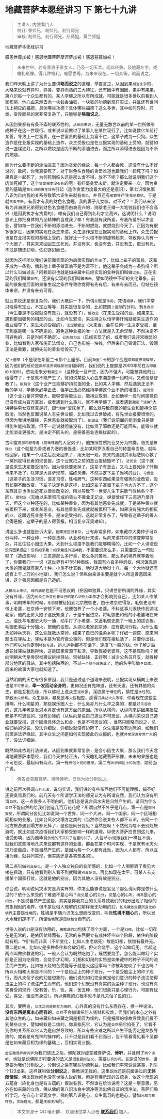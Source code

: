 # 地藏菩萨本愿经讲习 下 第七十九讲

> 主讲人: 内院看门人 <br />
> 校订: 李师兄，胡师兄，利行师兄 <br />
> 审核: 胡师兄，利行师兄，孙师姐，黄兰师姐 <br />

地藏菩萨本愿经讲习

感恩世尊加被！感恩地藏菩萨摩诃萨加被！感恩慈尊加被！

> 未来世中。若有善男子善女人。乃及一切天龙。闻此经典。及地藏名字。或瞻礼形像。得几种福利。唯愿世尊。为未来现在。一切众等。略而说之。

我们昨天晚上讲了为什么要讲**略而说之**的道理，举要言之，从因到果`相当复杂`的，大略来说就有异时，异类，变异而熟的三大特征，还有因中有因因，果中有果果，第八识每一个众生都有的，某人学佛之所以有所成就，可能就是很多世以前看到人家布施，他心血来潮去添一块钱香油钱，一块钱的功德到现在实证，并且还有世间法上相应的福德，具体哪些功德？具体哪些福德？这么多世，其中如何异时，异类，变异而熟的就非常复杂了，只能够是**略而说之**。

从因到果都有有条不紊的联系性的，`从纵向来说`，无量无数世以前的某一世所做形成种子在这一世现行。或者说以前做过了某事儿在某世现行了，比如说数亿年前行某善，导致上一世富贵，在一世富贵的基础上为富不仁，这辈子成为一只狗。众生造作是在业报实现的基础上造作，众生受报也是在业报实现的基础上受的，就譬如说一盏煤油灯，之所以燃烧是因为不断的添油进去，而之所以添得进去是因为不断的燃烧。

而为什么要不断的添油进去？因为贪爱的缘故，每一个人都会死，这没有什么不好说的，敢问，你我真要死了，对于财色名食睡的贪爱难道也跟我们一起死了吗？如果真是一起死了，为何死到临头还是那么舍不得，放不下呢？那么就说明我们这个肉体死掉了，这个`贪爱根本没有死`的啊！有纤毫贪爱未断，就注定要来一次，因为贪爱的基础是`第七识的俱生我执`引起（造作贪爱力度最大的还是意识），第七识恒执第八识为自内我的关系导致第六识生来就有`我见`，并且还有`邪教导`产生`我见我执`，于是就`贪爱不断`。有我才有我的财色名食睡，我的妻子儿女嘛，对不对？！我们从来没有为非洲黑兄弟得到财色名食睡而由衷高兴的，隔壁老王赚一大笔钱我们也不会高兴（是因我执才有贪爱的），唯有我们自己得到名利才会高兴，这说明什么？说明意识上你把身体的乃至精神的当成我了嘛！有我就有我所爱，有我所爱所以才造业，譬如每一世我们不断的添油进去，不断的燃烧，就燃烧到今天了。正因为有很多很多世，因果的实现在众生来讲，众生造作是在业报实现的基础上作，众生受报也是在业报实现的基础上受的，就好比一个火棍不断的旋转起来，导致你认为有一个火圈了，其实来来回回生生死死，并没有来，也没有去，并没有生，更没有死，不过是随逐幻境，依幻逐幻而已。

就因为这样所以我们讲前面实现的为后面实现的作`缘`了，比如上辈子的富翁，这辈子成为一条狗，倘若他上辈子做富翁不是为富不仁，他这辈子会成为一条狗吗？所以什么叫做过去？阿赖耶识也就是如来藏中已经实现的业种我们叫做`过去`，正在实现的我们叫做`现在`，还没有实现的我们叫做`未来`。譬如明镜中不断的变化景象，前面的景象是后面的景象生起之条件导致你觉得有先有后，有来有去而已，但站在镜体来讲，并没有来去可得。

就业来说还是很复杂的，我们大概讲一下，所谓`业`就是`作用`，梵语`揭摩`，我们平常只晓得有定业，不定业等等，其实是很复杂的，比如按照`上座部`的分判，有`急效业`（今生要是不受报就没有效力，就没有了），`缓效业`（在来生受报的业，如果来生遇到更加强势的相反的业，比如今生邪淫，来生持之以恒学佛忏悔就被来生造作的善业侵夺了，来生未必受报的），`无定期受业`（未来世，会在任何一生决定受报，至于到底是哪一生不确定的，避免这种业报的唯一方法就是入无余涅槃，不然决定不可避免的，只是时间不确定）。`已失效力业`（已经实现了的，或者我们说非常微弱的业，比如看到人家布施正法僧众，自己也布施一块钱，但后来自己毁谤正法，毁谤正法是重罪，就把先前的善业给毁灭了）。

又`上座部`（不是现在斯里兰卡那个上座部，目前`斯里兰卡`的那个应是`南印度赤铜碟部`，因为他们的经论是`南印度赤铜碟部觉音`翻译的，我们说的上座部是2000年前在`古印度的上座部`）。依功用来分有`能生业`（这种业一旦产生，因为不强大，可能被其他的业给侵夺了，于是就不能产生了，譬如说某些人心血来潮念佛一段时间，又改信基督教了）。`能持业`（这个业产生能够护持前面的业，比如某人学佛，然后遇到正法不断的学习，学佛未必学正法，但学正法必然维持学佛这个业不断的增进）。`能消业`（这个业力量非常强大，能够使得能生业，能持业取消，比如他学一段时间感觉自己没有成为百万富翁，或者遇到什么事儿，就不再学佛了，或者遇到`藏密` `“活佛”`大讲特讲男女双修真是好，跟`“活佛”`滚床单了，那么就导致前面的能生业和能持全部取消，当然也反面说某人有先世业报，比如我过去世破戒，有先世业报要很惨的，但因为我讲地藏经，先世恶业就被取消了）。`能毁业`（我们说前面的能消业只是使得能生能持取消，但不一定说就彻底没有，比如信了邪教还是可能回头，能毁业就比能消业更强大，是决定不回头的，是把善恶业连根拔起的）。

古印度`商那和修尊者`（`阿难尊者`的入室弟子），他按照性质把业又分为四类，首先是`极强业`（这个就是为善或者为恶的极强业，比如某阿罗汉看自己的侍童命当绝，就叫他回家，结果一个月之后没死回来了，用天眼一观，原来的遇到洪水起悲悯心救了一窝蚂蚁得长寿的现世报，这个业就把之前的恶业报给毁坏了）。`近死业`（这个就是说来生决定要受报的，因为他快要死掉了，这辈子有恶业，又马上要死掉了忏悔也来不及了，除非是大菩萨现前，临终念佛，不然决定下辈子当狗的业）。`习惯业`（这辈子的生活习惯，语言习惯，性格脾气，这种东西如果没有强势的业改变，没有长期不断改变，下辈子决定也是这样，比如这辈子吝啬下辈子也大方不了，这个东西其实也类似近死业很难改变的，所以导致下一世婴儿生下来脾气性格各个不同）。`累积业`（无始以来累积形成的善业不善业无记业，纵使曾经下三恶道乃至升天，但这个业种还在的，比如某种善业，因为有其他恶业先成就，于是某种善业就被累积下来，或者某恶业，有其他善业先成就就被累积下来，如果没有强大的相反的业，这跟近死业差不多，是决定受报的，这就非常复杂了，导致有这辈子的善人会得恶报，这辈子的恶人得善报，相当复杂深奥难知）。

讲这么多也就是告诉大家，`因果报应很复杂`，业有非常多种，如来藏中大类种子可以分两种，一种业种，一种是法种，从业种现行来讲，纵向来讲其中的演变非常复杂，并且往往小因生大果，大到什么程度不是我们能够晓得的，比如一个人诽谤说`没有因果报应`！`没有如来藏`！`如来藏是外道神我`，不需要说那么多，只需要这么一句就够了（造成影响）！三恶道那么多行类，那么多的苦难，那么多的境界就等着他了，你要我们一一说（这世界有47551种蜘蛛，我国有六百多种蚂蚁，何况饿鬼道大类的饿鬼就有百八十种，小类不计其数，地狱道大地狱十八，每一个大地狱还有成百上千上万的小地狱），我们怎么说？但纵向来讲主要是就个人所造善恶因来讲，这个善恶因都是自己造的。

`从横向上来讲`，`缘的满足`也是不可思议的（把因单独算，只讲世俗所谓的外缘，其实没有外缘，因为`他众生所变也要自己的第八识托为本质`才会影响到自己），比如某人作某事，明朝末年的时候，`毛羽健`被征招到北京做御史，由于进京进得急，毛御史没有带上老婆，在京师一安顿下来，他便包养了一个小老婆。不料这事儿很快传到湖北老家，他的正房大娘子温氏知道了，于是千里进京，将毛御史和他的小老婆堵在床上。温氏与毛御史大吵一通，动手打了小老婆，又逼毛御史跪了一晚上的搓衣板。毛御史事后十分恼火，按他的设想，从湖北老家到京师，应有数月行程，为什么温氏如神兵天将，这么快就抵达京师，结束了自已的温柔乡呢？仔细一调查，原来问题出在驿站上，驿站本是为官府做公事的，但是他们现在接私活了，只要你出钱，他们可以为你定制`特快专递`，运人运物都不在话下，速度飞一般的快。他了解之后想花钱驿站就跑得快，这是国家资源干私活，导致我被老婆骂，这不是腐败吗？就向明朝末代皇帝崇祯建议拆掉驿站，崇祯缺钱，正好啊！减少公务员开支，就拆掉部分地区的驿站，其中包括陕西的，不过`一个驿卒就失业了`，他的名字叫做`李自成`。后来的故事大家也就知道了。

当然明朝的灭亡有很多原因，我只是通过这个道理来说明，业报实现从横向上来说也是`不可思议`，**牵一发而动全身的**，更何况还有鬼神道，还有天道，还有其他的众生，都是互相为缘，所以佛经上说众生`淫欲`多，淫欲属于`情性`的，情性是`水性`的，导致`水灾频繁`。众生`暴戾`，暴戾是与`火性`相应，感得`刀兵劫火灾等等`，你看现在这些主播啊，什么明星的，那些娱乐圈人士，什么吴亦凡什么祥之类的，都是`好乐淫欲`的，这几年老是发洪水肯定也有这方面的原因。所以从横向，从纵向来讲因果报应都是不可思议的，没有边际的（从纵向是说自己造业不可思议，从横向来说自己造业就要受报，这个因缘具体怎么和合，也是不可思议的），当然只能略而说之，总结归纳的说说，没法详细说，详细说就没有边际了，众生海是没有边际的，如我们前面讲法界缘起，其中众生之间是如何实现彼此的业报的，也就`非常深邃非常广大`的了，没法详细讲。

既然如此依现行法来说，从因到果就非常复杂，是会小因生大果，那么我们今天念诵地藏菩萨本愿经，我们今天护持正法，今天瞻礼地藏菩萨形像，未来的果报也是不可思议，最起码有两点，第一有`世俗上说的善报`，第二有`出世间法上的功德`，如前面广说。

> 佛告虚空藏菩萨。谛听谛听。吾当为汝分别说之。

讲之前再次强调`心外无法`，说句实话，我们讲的有些东西他们不可能理解，搞不好还要臭骂我们的。前几天有个所谓学正法的师兄认为有所谓自然，我们认为没有所谓`自然`，这一点很多人不明白的。他们总是说台风水灾是自然产生的。请问为什么`自然`不能自然的给我们创造几百万花花呢？所谓自然不外乎是几点，第一点是`同分妄见`，所谓同分妄见比如说同一个世界，同一个大洲，同一个国家，同一个区域相同相似的业报，比如台风水灾塌方之类的（当然你会说某些人都不认识，去同一个地方旅游遇到塌方都死掉了，这也是同分妄见？当然是啊！不然他为啥不去别处旅游呢，就比如这次疫情我们大家都受影响一样的道理，纵使大菩萨应世到这儿来，也受影响，因为他毕竟`依他的不共共了这里的共了`，大菩萨示现跟我们一样且不谈，就我们这些薄地凡夫来说都有这样的业报，都会在某个时间实现，于是就有水灾火灾乃至瘟疫，不是自然产生的，是因为每一个人都有此劫，因为人人都有，所以互相为缘，就共同实现，但实质还是各实现各的）。

第二点叫做`别业妄见`，是一个人独立独自的业所感的，比如一个人喝醉酒了看见大楼在摇动，只有他看到别人看不到就叫做`别业妄见`。再比如现在太平，可某人去支援某个国家打仗，这就是他的别业，因为其他人没有故是别业。

你会说，明明说风灾水灾是真实有的，你怎么能够说是妄见？那么请问你是依什么见的？依什么来受的？难道不是心吗？`能见`是心的`见分`，`受`是心的`心所`，`境界`是心的`相分`，不是说自然产生这些，其实是你我共业的关系导致我们的相分出现了相似的景象相似的境界，但不是世俗人理解的幻那样毫无功用的幻，`如来藏依业报所变化的境界`主要是`性境`的，性境是不随六识怎么想而改变的，叫做**性境不随心**的，所以发大水我们跑不了，所谓`性境`就是`因缘和合`而有的。

世俗人说的`幻`是没有功用的，`佛教说的幻`包括了两个方面，一个是`幻相`，比如一切存在是无常的，是依因仗缘而有，无常的东西假立有成住坏空四个阶段，依住的阶段就有相，“相”有而非真（不断变化，比如人生老病死）故是幻相，恍惚有最终无。第二是`幻用`，比如火是多种条件和合故幻相，但火会烧手，这个叫做幻用。合起这两点叫做佛教说的幻。一般人会认为既然吃饱了，既然要烧手，怎么能叫做幻？实际是正因为吃得饱，会烧手才幻啊，幻相和幻用的实质是如来藏中的种子不同的流注而产生的，比如被火烧的苦受能等于就是火这回事吗？你被毒蛇咬了不也苦吗？所以火相和火用是不同的！一个是色尘上的种子现行，一个是受触尘上的种子现行，而凡夫俗子说的幻是想象的，他们说的如幻完全就是他们意识的种子流注使得法尘上的种子流注产生而有的。他们这个幻既没有真实的色尘种子现行，也没有真实身受的现行（受有苦，乐，忧，喜，舍五种，他们想象只是心理行为，可能有忧受，喜受，但没有身受）。所以佛教的幻根本就不是凡夫俗子说的幻。

其次，要明白，`众生之间是相互为缘的`，心外真的没有什么东西存在，换一种说法，**没有东西是离本心而有的**，`自然`不会加诸任何人钱财和灾难，但我们的本心之外有其他众生的心，如来藏和如来藏之间是相互为缘的，只是报障的缘故导致我们看不到某些众生，譬如蚂蚁是二维的，你真掐死它，它认为是`自然`把它掐死了，它看不到你的关系所以它认为是自然导致的，所以有些灾难之所以产生不能否定是龙族导致的，或者是有鬼神的操作的，只不过是我们看不到而已，但不管看得见看不见都是在如来藏互相为缘的基础上，互相实现业报。

`虚空藏菩萨摩诃萨`为我们请法之后，佛陀就对虚空藏菩萨说，**谛听**，并且用了`两个谛听`，也就是说佛陀即将要讲的法义是`很重要的法义`，需要`认真的听`。`吾`是说的`世尊`，世尊要为我们分别说之，分别说之讲有哪些功德利益，比如我们平常说做某事，列举个123出来，这样就叫做**分别说之**，佛教讲无我的，这里说`我`还是前面讲过的**无体随情假**，佛出现世间也没有世俗人说的我，但是有佛示现的五蕴身，依这个示现的五蕴身（应化身也是有五蕴的）假说有我，不然谁在给谁说呢？这是一层意思，另外在如来藏的立场，佛从佛的第八识法身中清净等流出佛自证的清净法，菩萨们聆听学习，在自心上显现文字，佛的第八识是心，众生熏习的也是心，譬如`光辉互相呼应`，`实际理地`，都是`无能无所`的。

> 本文来源于 QQ 唯识群， 欢迎诸位学人点击 **[联系我们](https://mp.weixin.qq.com/s/lZCfWjmLjgNR165Tx4_bCQ)** 加入。
